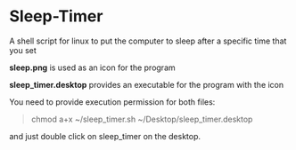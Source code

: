 # Sleep-Timer
A shell script for linux to put the computer to sleep after a specific time that you set

**sleep.png** is used as an icon for the program

**sleep_timer.desktop** provides an executable for the program with the icon

You need to provide execution permission for both files:
> chmod a+x ~/sleep_timer.sh ~/Desktop/sleep_timer.desktop


and just double click on sleep_timer on the desktop.

